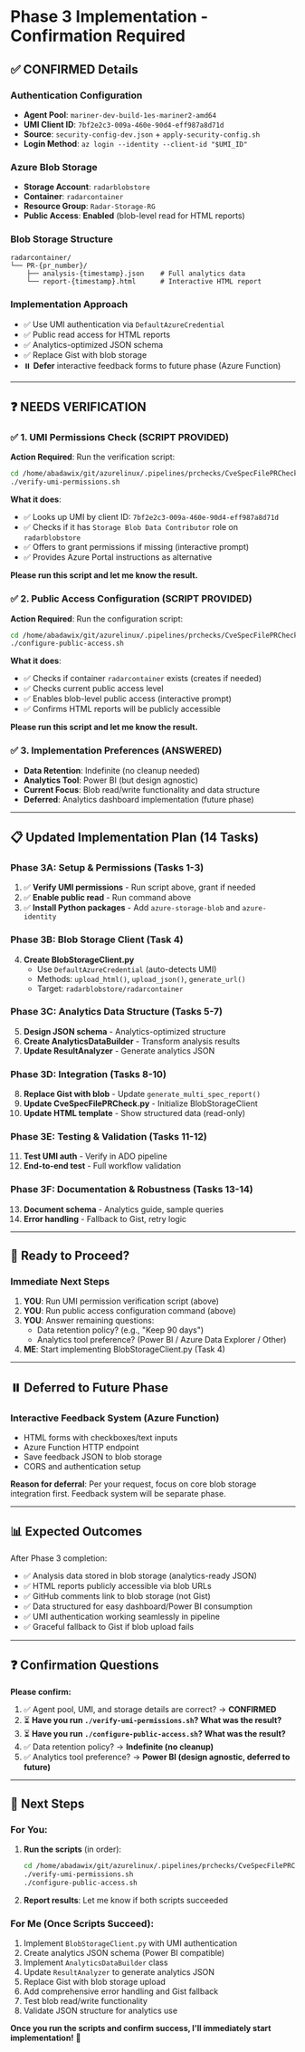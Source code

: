 # Phase 3 Implementation - Confirmation Required

## ✅ CONFIRMED Details

### Authentication Configuration
- **Agent Pool**: `mariner-dev-build-1es-mariner2-amd64`
- **UMI Client ID**: `7bf2e2c3-009a-460e-90d4-eff987a8d71d`
- **Source**: `security-config-dev.json` + `apply-security-config.sh`
- **Login Method**: `az login --identity --client-id "$UMI_ID"`

### Azure Blob Storage
- **Storage Account**: `radarblobstore`
- **Container**: `radarcontainer`
- **Resource Group**: `Radar-Storage-RG`
- **Public Access**: **Enabled** (blob-level read for HTML reports)

### Blob Storage Structure
```
radarcontainer/
└── PR-{pr_number}/
    ├── analysis-{timestamp}.json    # Full analytics data
    └── report-{timestamp}.html      # Interactive HTML report
```

### Implementation Approach
- ✅ Use UMI authentication via `DefaultAzureCredential`
- ✅ Public read access for HTML reports
- ✅ Analytics-optimized JSON schema
- ✅ Replace Gist with blob storage
- ⏸️ **Defer** interactive feedback forms to future phase (Azure Function)

---

## ❓ NEEDS VERIFICATION

### ✅ 1. UMI Permissions Check (SCRIPT PROVIDED)
**Action Required**: Run the verification script:

```bash
cd /home/abadawix/git/azurelinux/.pipelines/prchecks/CveSpecFilePRCheck
./verify-umi-permissions.sh
```

**What it does**:
- ✅ Looks up UMI by client ID: `7bf2e2c3-009a-460e-90d4-eff987a8d71d`
- ✅ Checks if it has `Storage Blob Data Contributor` role on `radarblobstore`
- ✅ Offers to grant permissions if missing (interactive prompt)
- ✅ Provides Azure Portal instructions as alternative

**Please run this script and let me know the result.**

### ✅ 2. Public Access Configuration (SCRIPT PROVIDED)
**Action Required**: Run the configuration script:

```bash
cd /home/abadawix/git/azurelinux/.pipelines/prchecks/CveSpecFilePRCheck
./configure-public-access.sh
```

**What it does**:
- ✅ Checks if container `radarcontainer` exists (creates if needed)
- ✅ Checks current public access level
- ✅ Enables blob-level public access (interactive prompt)
- ✅ Confirms HTML reports will be publicly accessible

**Please run this script and let me know the result.**

### ✅ 3. Implementation Preferences (ANSWERED)
- **Data Retention**: Indefinite (no cleanup needed)
- **Analytics Tool**: Power BI (but design agnostic)
- **Current Focus**: Blob read/write functionality and data structure
- **Deferred**: Analytics dashboard implementation (future phase)

---

## 📋 Updated Implementation Plan (14 Tasks)

### Phase 3A: Setup & Permissions (Tasks 1-3)
1. ✅ **Verify UMI permissions** - Run script above, grant if needed
2. ✅ **Enable public read** - Run command above
3. ✅ **Install Python packages** - Add `azure-storage-blob` and `azure-identity`

### Phase 3B: Blob Storage Client (Task 4)
4. **Create BlobStorageClient.py**
   - Use `DefaultAzureCredential` (auto-detects UMI)
   - Methods: `upload_html()`, `upload_json()`, `generate_url()`
   - Target: `radarblobstore/radarcontainer`

### Phase 3C: Analytics Data Structure (Tasks 5-7)
5. **Design JSON schema** - Analytics-optimized structure
6. **Create AnalyticsDataBuilder** - Transform analysis results
7. **Update ResultAnalyzer** - Generate analytics JSON

### Phase 3D: Integration (Tasks 8-10)
8. **Replace Gist with blob** - Update `generate_multi_spec_report()`
9. **Update CveSpecFilePRCheck.py** - Initialize BlobStorageClient
10. **Update HTML template** - Show structured data (read-only)

### Phase 3E: Testing & Validation (Tasks 11-12)
11. **Test UMI auth** - Verify in ADO pipeline
12. **End-to-end test** - Full workflow validation

### Phase 3F: Documentation & Robustness (Tasks 13-14)
13. **Document schema** - Analytics guide, sample queries
14. **Error handling** - Fallback to Gist, retry logic

---

## 🚀 Ready to Proceed?

### Immediate Next Steps
1. **YOU**: Run UMI permission verification script (above)
2. **YOU**: Run public access configuration command (above)
3. **YOU**: Answer remaining questions:
   - Data retention policy? (e.g., "Keep 90 days")
   - Analytics tool preference? (Power BI / Azure Data Explorer / Other)
4. **ME**: Start implementing BlobStorageClient.py (Task 4)

---

## ⏸️ Deferred to Future Phase

### Interactive Feedback System (Azure Function)
- HTML forms with checkboxes/text inputs
- Azure Function HTTP endpoint
- Save feedback JSON to blob storage
- CORS and authentication setup

**Reason for deferral**: Per your request, focus on core blob storage integration first. Feedback system will be separate phase.

---

## 📊 Expected Outcomes

After Phase 3 completion:
- ✅ Analysis data stored in blob storage (analytics-ready JSON)
- ✅ HTML reports publicly accessible via blob URLs
- ✅ GitHub comments link to blob storage (not Gist)
- ✅ Data structured for easy dashboard/Power BI consumption
- ✅ UMI authentication working seamlessly in pipeline
- ✅ Graceful fallback to Gist if blob upload fails

---

## ❓ Confirmation Questions

**Please confirm:**
1. ✅ Agent pool, UMI, and storage details are correct? → **CONFIRMED**
2. ⏳ **Have you run `./verify-umi-permissions.sh`? What was the result?**
3. ⏳ **Have you run `./configure-public-access.sh`? What was the result?**
4. ✅ Data retention policy? → **Indefinite (no cleanup)**
5. ✅ Analytics tool preference? → **Power BI (design agnostic, deferred to future)**

---

## 🚀 Next Steps

### For You:
1. **Run the scripts** (in order):
   ```bash
   cd /home/abadawix/git/azurelinux/.pipelines/prchecks/CveSpecFilePRCheck
   ./verify-umi-permissions.sh
   ./configure-public-access.sh
   ```

2. **Report results**: Let me know if both scripts succeeded

### For Me (Once Scripts Succeed):
1. Implement `BlobStorageClient.py` with UMI authentication
2. Create analytics JSON schema (Power BI compatible)
3. Implement `AnalyticsDataBuilder` class
4. Update `ResultAnalyzer` to generate analytics JSON
5. Replace Gist with blob storage upload
6. Add comprehensive error handling and Gist fallback
7. Test blob read/write functionality
8. Validate JSON structure for analytics use

**Once you run the scripts and confirm success, I'll immediately start implementation!** 🚀
